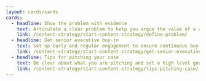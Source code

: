 ```yaml
---
layout: cards/cards
cards:
  - headline: Show the problem with evidence
    text: Articulate a clear problem to help you argue the value of a content strategy.
    link: /content-strategy/start-content-strategy/define-problem/
  - headline: Get senior executive buy-in
    text: Set up early and regular engagement to ensure continuous buy-in.
    link: /content-strategy/start-content-strategy/get-senior-executive-buy-in/
  - headline: Tips for pitching your case
    text: Be clear about what you are pitching and set a high level goal.
    link: /content-strategy/start-content-strategy/tips-pitching-case/
---
```

